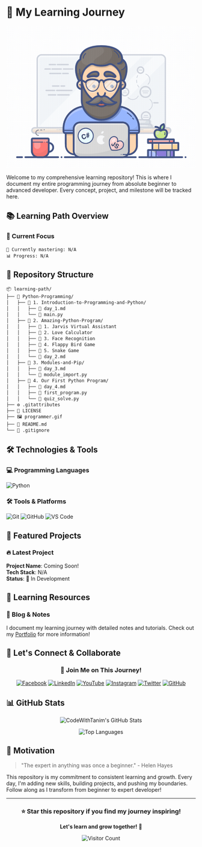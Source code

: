 # 🚀 My Learning Journey

![Banner](https://github.com/CodeWithTanim/Learning-Path/blob/main/programmer.gif)

Welcome to my comprehensive learning repository! This is where I document my entire programming journey from absolute beginner to advanced developer. Every concept, project, and milestone will be tracked here.

## 📚 Learning Path Overview

### 🎯 Current Focus
```bash
🎯 Currently mastering: N/A
📊 Progress: N/A
```

## 📂 Repository Structure

```
📦 learning-path/
├── 📁 Python-Programming/
│   ├── 📁 1. Introduction-to-Programming-and-Python/
│   │   ├── 📖 day_1.md
│   │   └── 🐍 main.py
│   ├── 📁 2. Amazing-Python-Program/
│   │   ├── 📁 1. Jarvis Virtual Assistant
│   │   ├── 📁 2. Love Calculator
│   │   ├── 📁 3. Face Recognition
│   │   ├── 📁 4. Flappy Bird Game
│   │   ├── 📁 5. Snake Game
│   │   └── 📖 day_2.md
│   ├── 📁 3. Modules-and-Pip/
│   │   ├── 📖 day_3.md
│   │   └── 🐍 module_import.py
│   ├── 📁 4. Our First Python Program/
│   │   ├── 📖 day_4.md
│   │   ├── 🐍 first_program.py
│   │   └── 🐍 quiz_solve.py
├── ⚙️ .gitattributes
├── 📜 LICENSE
├── 🖼️ programmer.gif
├── 📖 README.md
└── 🙈 .gitignore
```

## 🛠️ Technologies & Tools

### 💻 Programming Languages
![Python](https://img.shields.io/badge/Python-3776AB?style=for-the-badge&logo=python&logoColor=white)



### 🛠️ Tools & Platforms
![Git](https://img.shields.io/badge/Git-F05032?style=for-the-badge&logo=git&logoColor=white)
![GitHub](https://img.shields.io/badge/GitHub-100000?style=for-the-badge&logo=github&logoColor=white)
![VS Code](https://img.shields.io/badge/VS_Code-007ACC?style=for-the-badge&logo=visual-studio-code&logoColor=white)


## 🌟 Featured Projects

### 🔥 Latest Project
**Project Name**: Coming Soon!  
**Tech Stack**: N/A  
**Status**: 🚧 In Development

<!-- ### 🎨 Mini Projects Collection
- [ ] Todo List App
- [ ] Weather Dashboard
- [ ] E-commerce Cart
- [ ] Blog Platform -->

## 📖 Learning Resources


### 📝 Blog & Notes
I document my learning journey with detailed notes and tutorials. Check out my [Portfolio](https://codewithtanim.github.io) for more information!

## 🤝 Let's Connect & Collaborate

<div align="center">

### 💬 Join Me on This Journey!

[![Facebook](https://img.shields.io/badge/Facebook-%231877F2.svg?style=for-the-badge&logo=Facebook&logoColor=white)](https://www.facebook.com/CodeWithTanim)
[![LinkedIn](https://img.shields.io/badge/linkedin-%230077B5.svg?style=for-the-badge&logo=linkedin&logoColor=white)](https://www.linkedin.com/in/CodeWithTanim/)
[![YouTube](https://img.shields.io/badge/YouTube-%23FF0000.svg?style=for-the-badge&logo=YouTube&logoColor=white)](https://www.youtube.com/@CodeWithTanim)
[![Instagram](https://img.shields.io/badge/Instagram-%23E4405F.svg?style=for-the-badge&logo=Instagram&logoColor=white)](https://www.instagram.com/CodeWithTanim)
[![Twitter](https://img.shields.io/badge/Twitter-%231DA1F2.svg?style=for-the-badge&logo=Twitter&logoColor=white)](https://twitter.com/CodeWithTanim)
[![GitHub](https://img.shields.io/badge/github-%23121011.svg?style=for-the-badge&logo=github&logoColor=white)](https://github.com/CodeWithTanim)

</div>

## 📊 GitHub Stats

<div align="center">

![CodeWithTanim's GitHub Stats](https://github-readme-stats.vercel.app/api?username=CodeWithTanim&show_icons=true&theme=radical)

![Top Languages](https://github-readme-stats.vercel.app/api/top-langs/?username=CodeWithTanim&layout=compact&theme=radical)

</div>

## 🎯 Motivation

> "The expert in anything was once a beginner." - Helen Hayes

This repository is my commitment to consistent learning and growth. Every day, I'm adding new skills, building projects, and pushing my boundaries. Follow along as I transform from beginner to expert developer!

---

<div align="center">

### ⭐ Star this repository if you find my journey inspiring!

**Let's learn and grow together!** 🚀

![Visitor Count](https://komarev.com/ghpvc/?username=CodeWithTanim&color=blueviolet&style=flat-square)

</div>